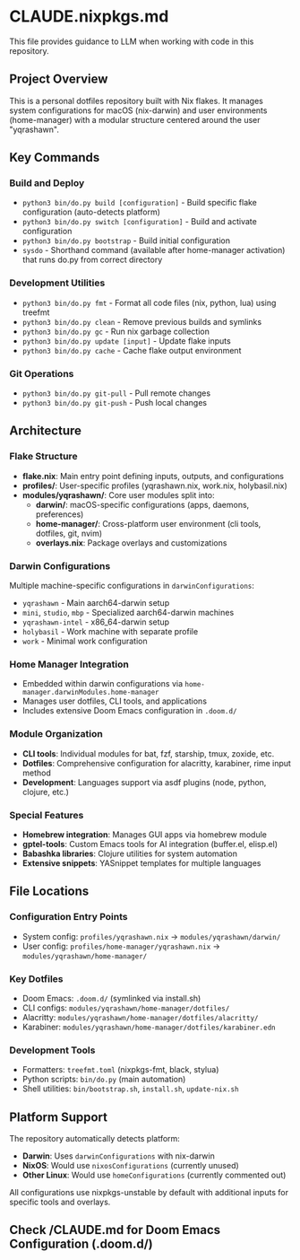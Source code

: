 # CLAUDE.nixpkgs.md

This file provides guidance to LLM when working with code in this repository.

## Project Overview

This is a personal dotfiles repository built with Nix flakes. It manages system configurations for macOS (nix-darwin) and user environments (home-manager) with a modular structure centered around the user "yqrashawn".

## Key Commands

### Build and Deploy
- `python3 bin/do.py build [configuration]` - Build specific flake configuration (auto-detects platform)
- `python3 bin/do.py switch [configuration]` - Build and activate configuration
- `python3 bin/do.py bootstrap` - Build initial configuration
- `sysdo` - Shorthand command (available after home-manager activation) that runs do.py from correct directory

### Development Utilities
- `python3 bin/do.py fmt` - Format all code files (nix, python, lua) using treefmt
- `python3 bin/do.py clean` - Remove previous builds and symlinks
- `python3 bin/do.py gc` - Run nix garbage collection
- `python3 bin/do.py update [input]` - Update flake inputs
- `python3 bin/do.py cache` - Cache flake output environment

### Git Operations
- `python3 bin/do.py git-pull` - Pull remote changes
- `python3 bin/do.py git-push` - Push local changes

## Architecture

### Flake Structure
- **flake.nix**: Main entry point defining inputs, outputs, and configurations
- **profiles/**: User-specific profiles (yqrashawn.nix, work.nix, holybasil.nix)
- **modules/yqrashawn/**: Core user modules split into:
  - **darwin/**: macOS-specific configurations (apps, daemons, preferences)
  - **home-manager/**: Cross-platform user environment (cli tools, dotfiles, git, nvim)
  - **overlays.nix**: Package overlays and customizations

### Darwin Configurations
Multiple machine-specific configurations in `darwinConfigurations`:
- `yqrashawn` - Main aarch64-darwin setup
- `mini`, `studio`, `mbp` - Specialized aarch64-darwin machines
- `yqrashawn-intel` - x86_64-darwin setup
- `holybasil` - Work machine with separate profile
- `work` - Minimal work configuration

### Home Manager Integration
- Embedded within darwin configurations via `home-manager.darwinModules.home-manager`
- Manages user dotfiles, CLI tools, and applications
- Includes extensive Doom Emacs configuration in `.doom.d/`

### Module Organization
- **CLI tools**: Individual modules for bat, fzf, starship, tmux, zoxide, etc.
- **Dotfiles**: Comprehensive configuration for alacritty, karabiner, rime input method
- **Development**: Languages support via asdf plugins (node, python, clojure, etc.)

### Special Features
- **Homebrew integration**: Manages GUI apps via homebrew module
- **gptel-tools**: Custom Emacs tools for AI integration (buffer.el, elisp.el)
- **Babashka libraries**: Clojure utilities for system automation
- **Extensive snippets**: YASnippet templates for multiple languages

## File Locations

### Configuration Entry Points
- System config: `profiles/yqrashawn.nix` → `modules/yqrashawn/darwin/`
- User config: `profiles/home-manager/yqrashawn.nix` → `modules/yqrashawn/home-manager/`

### Key Dotfiles
- Doom Emacs: `.doom.d/` (symlinked via install.sh)
- CLI configs: `modules/yqrashawn/home-manager/dotfiles/`
- Alacritty: `modules/yqrashawn/home-manager/dotfiles/alacritty/`
- Karabiner: `modules/yqrashawn/home-manager/dotfiles/karabiner.edn`

### Development Tools
- Formatters: `treefmt.toml` (nixpkgs-fmt, black, stylua)
- Python scripts: `bin/do.py` (main automation)
- Shell utilities: `bin/bootstrap.sh`, `install.sh`, `update-nix.sh`

## Platform Support

The repository automatically detects platform:
- **Darwin**: Uses `darwinConfigurations` with nix-darwin
- **NixOS**: Would use `nixosConfigurations` (currently unused)
- **Other Linux**: Would use `homeConfigurations` (currently commented out)

All configurations use nixpkgs-unstable by default with additional inputs for specific tools and overlays.

## Check <project-root>/CLAUDE.md for Doom Emacs Configuration (.doom.d/)
